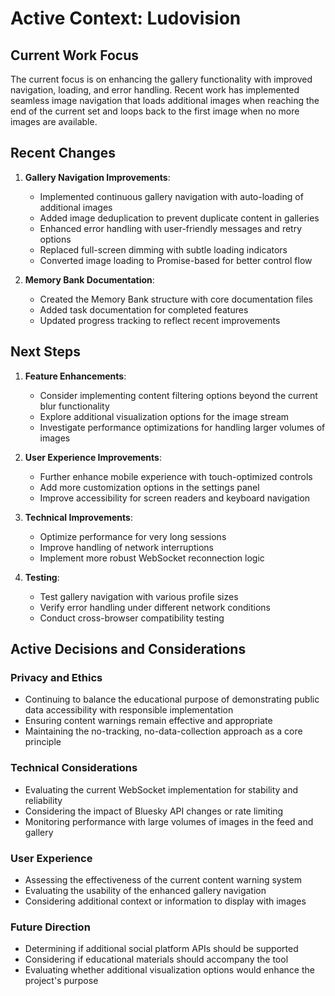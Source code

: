 # Active Context: Ludovision

## Current Work Focus
The current focus is on enhancing the gallery functionality with improved navigation, loading, and error handling. Recent work has implemented seamless image navigation that loads additional images when reaching the end of the current set and loops back to the first image when no more images are available.

## Recent Changes
1. **Gallery Navigation Improvements**:
   - Implemented continuous gallery navigation with auto-loading of additional images
   - Added image deduplication to prevent duplicate content in galleries
   - Enhanced error handling with user-friendly messages and retry options
   - Replaced full-screen dimming with subtle loading indicators
   - Converted image loading to Promise-based for better control flow

2. **Memory Bank Documentation**:
   - Created the Memory Bank structure with core documentation files
   - Added task documentation for completed features
   - Updated progress tracking to reflect recent improvements

## Next Steps
1. **Feature Enhancements**:
   - Consider implementing content filtering options beyond the current blur functionality
   - Explore additional visualization options for the image stream
   - Investigate performance optimizations for handling larger volumes of images

2. **User Experience Improvements**:
   - Further enhance mobile experience with touch-optimized controls
   - Add more customization options in the settings panel
   - Improve accessibility for screen readers and keyboard navigation

3. **Technical Improvements**:
   - Optimize performance for very long sessions
   - Improve handling of network interruptions
   - Implement more robust WebSocket reconnection logic

4. **Testing**:
   - Test gallery navigation with various profile sizes
   - Verify error handling under different network conditions
   - Conduct cross-browser compatibility testing

## Active Decisions and Considerations

### Privacy and Ethics
- Continuing to balance the educational purpose of demonstrating public data accessibility with responsible implementation
- Ensuring content warnings remain effective and appropriate
- Maintaining the no-tracking, no-data-collection approach as a core principle

### Technical Considerations
- Evaluating the current WebSocket implementation for stability and reliability
- Considering the impact of Bluesky API changes or rate limiting
- Monitoring performance with large volumes of images in the feed and gallery

### User Experience
- Assessing the effectiveness of the current content warning system
- Evaluating the usability of the enhanced gallery navigation
- Considering additional context or information to display with images

### Future Direction
- Determining if additional social platform APIs should be supported
- Considering if educational materials should accompany the tool
- Evaluating whether additional visualization options would enhance the project's purpose

